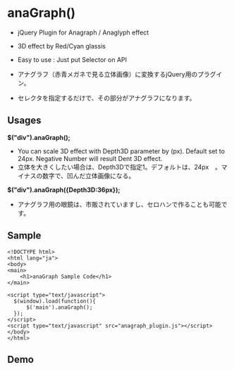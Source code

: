 # anaGraph()
* jQuery Plugin for Anagraph / Anaglyph effect
* 3D effect by Red/Cyan glassis
* Easy to use : Just put Selector on API  

* アナグラフ（赤青メガネで見る立体画像）に変換するjQuery用のプラグイン。
* セレクタを指定するだけで、その部分がアナグラフになります。  

## Usages

__$("div").anaGraph();__

* You can scale 3D effect with Depth3D parameter by (px).  Default set to 24px. Negative Number will result Dent 3D effect.
* 立体を大きくしたい場合は、Depth3Dで指定1。デフォルトは、24px　。マイナスの数字で、凹んだ立体画像になる。

__$("div").anaGraph({Depth3D:36px});__

* アナグラフ用の眼鏡は、市販されていますし、セロハンで作ることも可能です。

## Sample

    <!DOCTYPE html>
    <html lang="ja">
    <body>
    <main>
        <h1>anaGraph Sample Code</h1>
    </main>

    <script type="text/javascript">
      $(window).load(function(){
          $('main').anaGraph();
      });
    </script>
    <script type="text/javascript" src="anagraph_plugin.js"></script>
    </body>
    </html>

## Demo

